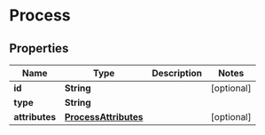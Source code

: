 
# Process

## Properties
Name | Type | Description | Notes
------------ | ------------- | ------------- | -------------
**id** | **String** |  |  [optional]
**type** | **String** |  | 
**attributes** | [**ProcessAttributes**](ProcessAttributes.md) |  |  [optional]



